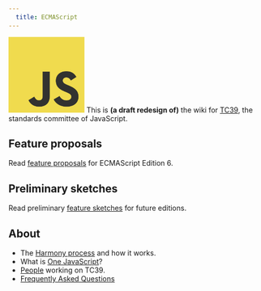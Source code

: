 ```yaml
---
  title: ECMAScript
---
```


<img class="logo" src="public/images/js.jpg" width="150" height="150"/> This is **(a draft redesign of)** the wiki for [TC39](http://www.ecma-international.org/memento/TC39.htm), the standards committee of JavaScript.

## Feature proposals

Read [feature proposals](/proposals) for ECMAScript Edition 6.

## Preliminary sketches

Read preliminary [feature sketches](/sketches) for future editions.

## About

  * The [Harmony process](/about/harmony) and how it works.
  * What is [One JavaScript](/about/onejs)?
  * [People](/about/people) working on TC39.
  * [Frequently Asked Questions](/about/faq)